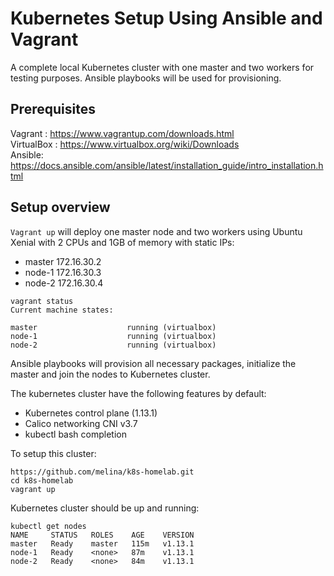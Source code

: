 # Kubernetes Setup Using Ansible and Vagrant

A complete local Kubernetes cluster with one master and two workers for testing purposes. Ansible playbooks will be used for provisioning.

## Prerequisites

Vagrant : https://www.vagrantup.com/downloads.html  
VirtualBox : https://www.virtualbox.org/wiki/Downloads  
Ansible: https://docs.ansible.com/ansible/latest/installation_guide/intro_installation.html  

## Setup overview

`Vagrant up` will deploy one master node and two workers using Ubuntu Xenial with 2 CPUs and 1GB of memory with static IPs: 

- master 172.16.30.2
- node-1 172.16.30.3
- node-2 172.16.30.4


```
vagrant status
Current machine states:

master                    running (virtualbox)
node-1                    running (virtualbox)
node-2                    running (virtualbox)
```

Ansible playbooks will provision all necessary packages, initialize the master and join the nodes to Kubernetes cluster. 

The kubernetes cluster have the following features by default:
- Kubernetes control plane (1.13.1)
- Calico networking CNI v3.7
- kubectl bash completion


To setup this cluster: 

```
https://github.com/melina/k8s-homelab.git
cd k8s-homelab
vagrant up
```

Kubernetes cluster should be up and running: 


```
kubectl get nodes
NAME     STATUS   ROLES    AGE    VERSION
master   Ready    master   115m   v1.13.1
node-1   Ready    <none>   87m    v1.13.1
node-2   Ready    <none>   84m    v1.13.1
```











